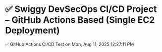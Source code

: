 # ✅ Swiggy DevSecOps CI/CD Project – GitHub Actions Based (Single EC2 Deployment)
✅ GitHub Actions CI/CD Test on Mon, Aug 11, 2025 12:27:11 PM
